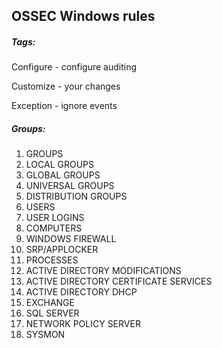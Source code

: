 ## OSSEC Windows rules


##### Tags:

Configure - configure auditing

Customize - your changes

Exception - ignore events



##### Groups:

1. GROUPS
2. LOCAL GROUPS
3. GLOBAL GROUPS
4. UNIVERSAL GROUPS
5. DISTRIBUTION GROUPS
6. USERS
7. USER LOGINS
8. COMPUTERS
9. WINDOWS FIREWALL
10. SRP/APPLOCKER
11. PROCESSES
12. ACTIVE DIRECTORY MODIFICATIONS
13. ACTIVE DIRECTORY CERTIFICATE SERVICES
14. ACTIVE DIRECTORY DHCP
15. EXCHANGE
16. SQL SERVER
17. NETWORK POLICY SERVER
18. SYSMON
